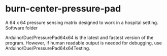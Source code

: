 # burn-center-pressure-pad
A 64 x 64 pressure sensing matrix designed to work in a hospital setting.
Software folder

Arduino/Due/PressurePad64x64 is the latest and fastest version of the program. However, if human readable output is needed for debugging, use Arduino/Due/PressurePad64x64Testing.
